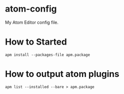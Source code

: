 # atom-config
My Atom Editor config file.

# How to Started

```
apm install --packages-file apm.package
```

# How to output atom plugins

```
apm list --installed --bare > apm.package
```
